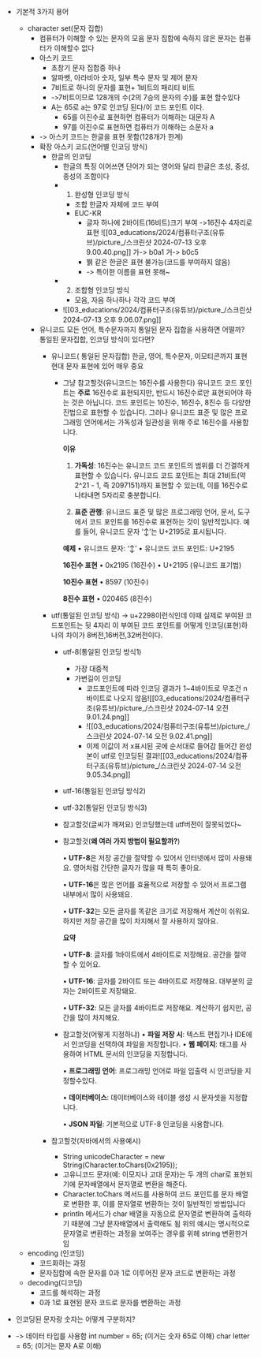 - 기본적 3가지 용어
	- character set(문자 집합)
		- 컴퓨터가 이해할 수 있는 문자의 모음
			문자 집합에 속하지 않은 문자는 컴퓨터가 이해할수 없다
		- 아스키 코드
			- 초창기 문자 집합중 하나
			- 알파벳, 아라비아 숫자, 일부 특수 문자 및 제어 문자 
			- 7비트로 하나의 문자를 표현+ 1비트의 패리티 비트
			- ->7비트이므로 128개의 수(2의 7승의 문자의 수)를 표현 할수있다
			- A는 65로 a는 97로 인코딩 된다/이 코드 포인트 이다.
				- 65를 이진수로 표현하면 컴퓨터가 이해하는 대문자 A
				- 97를 이진수로 표현하면 컴퓨터가 이해하는 소문자 a
		- -> 아스키 코드는 한글을 표현 못함(128개가 한계)
		- 확장 아스키 코드(언어별 인코딩 방식)
			- 한글의 인코딩
				- 한글의 특징
					이어쓰면 단어가 되는 영어와 달리
					한글은 초성, 중성, 종성의 조합이다
				- 1. 완성형 인코딩 방식
					- 조합 한글자 자체에 코드 부여
					- EUC-KR
						- 글자 하나에 2바이트(16비트)크기 부여
							->16진수 4자리로 표현
							![[03_educations/2024/컴퓨터구조(유튜브)/picture_/스크린샷 2024-07-13 오후 9.00.40.png]]
							가-> b0a1 거-> b0c5
						- 뷁 같은 한글은 표현 불가능(코드를 부여하지 않음)
						- -> 특이한 이름을 표현 못해~
				- 2. 조합형 인코딩 방식
					- 모음, 자음 하나하나 각각 코드 부여
				- ![[03_educations/2024/컴퓨터구조(유튜브)/picture_/스크린샷 2024-07-13 오후 9.06.07.png]]
		- 유니코드
			모든 언어, 특수문자까지 통일된 문자 집합을 사용하면 어떨까?
			통일된 문자집합, 인코딩 방식이 있다면?
			- 유니코드( 통일된 문자집합)
				한글, 영어, 특수문자, 이모티콘까지 표현
				현대 문자 표현에 있어 매우 중요
				- 그냥 참고할것(유니코드는 16진수를 사용한다)
					유니코드 코드 포인트는 **주로** 16진수로 표현되지만, 반드시 16진수로만 표현되어야 하는 것은 아닙니다. 코드 포인트는 10진수, 16진수, 8진수 등 다양한 진법으로 표현할 수 있습니다. 그러나 유니코드 표준 및 많은 프로그래밍 언어에서는 가독성과 일관성을 위해 주로 16진수를 사용합니다.
					
					**이유**
					
					1. **가독성**: 16진수는 유니코드 코드 포인트의 범위를 더 간결하게 표현할 수 있습니다. 유니코드 코드 포인트는 최대 21비트(약 2^21 - 1, 즉 2097151)까지 표현할 수 있는데, 이를 16진수로 나타내면 5자리로 충분합니다.
					
					2. **표준 관행**: 유니코드 표준 및 많은 프로그래밍 언어, 문서, 도구에서 코드 포인트를 16진수로 표현하는 것이 일반적입니다. 예를 들어, 유니코드 문자 ‘↕’는 U+2195로 표시됩니다.
					
					 
					**예제**
					• 유니코드 문자: ‘↕’
					• 유니코드 코드 포인트: U+2195
					
					**16진수 표현**
					• 0x2195 (16진수)
					• U+2195 (유니코드 표기법)
					
					**10진수 표현**
					• 8597 (10진수)
					
					**8진수 표현**
					• 020465 (8진수)
					
			- utf(통일된 인코딩 방식)
				-> u+2298이런식인데 이때 실제로 부여된 코드포인트는 뒷 4자리
				이 부여된 코드 포인트를 어떻게 인코딩(표현)하나의 차이가 8버전,16버전,32버전이다.
				- utf-8(통일된 인코딩 방식1)
					- 가장 대중적
					- 가변길이 인코딩
						- 코드포인트에 따라 인코딩 결과가 1~4바이트로 무조건 n바이트로 나오지 않음![[03_educations/2024/컴퓨터구조(유튜브)/picture_/스크린샷 2024-07-14 오전 9.01.24.png]]
						- ![[03_educations/2024/컴퓨터구조(유튜브)/picture_/스크린샷 2024-07-14 오전 9.02.41.png]]
						- 이제 이값이 저 x표시된 곳에 순서대로 들어감 들어간 완성본이 utf로 인코딩된 결과![[03_educations/2024/컴퓨터구조(유튜브)/picture_/스크린샷 2024-07-14 오전 9.05.34.png]]
				- utf-16(통일된 인코딩 방식2)
				- utf-32(통일된 인코딩 방식3)
				- 참고할것(글씨가 깨져요)
					인코딩했는데 utf버전이 잘못되었다~
				- 참고할것(**왜 여러 가지 방법이 필요할까?**)
					
					
					• **UTF-8**은 저장 공간을 절약할 수 있어서 인터넷에서 많이 사용돼요. 영어처럼 간단한 글자가 많을 때 특히 좋아요.
					
					• **UTF-16**은 많은 언어를 효율적으로 저장할 수 있어서 프로그램 내부에서 많이 사용돼요.
					
					• **UTF-32**는 모든 글자를 똑같은 크기로 저장해서 계산이 쉬워요. 하지만 저장 공간을 많이 차지해서 잘 사용하지 않아요.
					
					  
					**요약**
					
					• **UTF-8**: 글자를 1바이트에서 4바이트로 저장해요. 공간을 절약할 수 있어요.
					
					• **UTF-16**: 글자를 2바이트 또는 4바이트로 저장해요. 대부분의 글자는 2바이트로 저장돼요.
					
					• **UTF-32**: 모든 글자를 4바이트로 저장해요. 계산하기 쉽지만, 공간을 많이 차지해요.
				- 참고할것(어떻게 지정하냐)
					• **파일 저장 시**: 텍스트 편집기나 IDE에서 인코딩을 선택하여 파일을 저장합니다.
					• **웹 페이지**: <meta charset="UTF-8"> 태그를 사용하여 HTML 문서의 인코딩을 지정합니다.
					
					• **프로그래밍 언어**:  프로그래밍 언어로 파일 입출력 시 인코딩을 지정할수있다.
					
					• **데이터베이스**: 데이터베이스와 테이블 생성 시 문자셋을 지정합니다.
					
					• **JSON 파일**: 기본적으로 UTF-8 인코딩을 사용합니다.
			- 참고할것(자바에서의 사용예시)
				- String unicodeCharacter = new String(Character.toChars(0x2195));
				- 고유니코드 문자(예: 이모지나 고대 문자)는 두 개의 char로 표현되기에 문자배열에서 문자열로 변환을 해준다.
				- Character.toChars 메서드를 사용하여 코드 포인트를 문자 배열로 변환한 후, 이를 문자열로 변환하는 것이 일반적인 방법입니다
				- println 메서드가 char 배열을 자동으로 문자열로 변환하여 출력하기 때문에 그냥 문자배열에서 출력해도 됨 위의 예시는 명시적으로 문자열로 변환하는 과정을 보여주는 경우를 위헤 string 변환한거임
	- encoding (인코딩)
		- 코드화하는 과정
		- 문자집합에 속한 문자를 0과 1로 이루어진 문자 코드로 변환하는 과정
	- decoding(디코딩)
		- 코드를 해석하는 과정
		- 0과 1로 표현된 문자 코드로 문자를 변환하는 과정

- 인코딩된 문자랑 숫자는 어떻게 구분하지?
- -> 데이터 타입를 사용함
	int number = 65; (이거는 숫자 65로 이해)
	char letter = 65; (이거는 문자 A로 이해)
